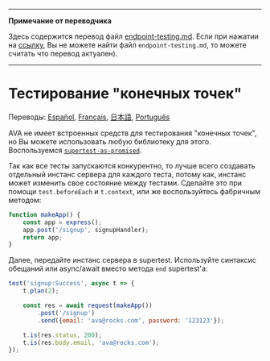 ___
**Примечание от переводчика**

Здесь содержится перевод файл [endpoint-testing.md](https://github.com/sindresorhus/ava/blob/master/docs/recipes/endpoint-testing.md). Если при нажатии на [ссылку](), Вы не можете найти файл `endpoint-testing.md`, то можете считать что перевод актуален).
___
# Тестирование "конечных точек"

Переводы: [Español](https://github.com/sindresorhus/ava-docs/blob/master/es_ES/docs/recipes/endpoint-testing.md), [Français](https://github.com/sindresorhus/ava-docs/blob/master/fr_FR/docs/recipes/endpoint-testing.md), [日本語](https://github.com/sindresorhus/ava-docs/blob/master/ja_JP/docs/recipes/endpoint-testing.md), [Português](https://github.com/sindresorhus/ava-docs/blob/master/pt_BR/docs/recipes/endpoint-testing.md)

AVA не имеет встроенных средств для тестирования "конечных точек", но Вы можете использовать любую библиотеку для этого. Воспользуемся [`supertest-as-promised`](https://github.com/WhoopInc/supertest-as-promised).

Так как все тесты запускаются конкурентно, то лучше всего создавать отдельный инстанс сервера для каждого теста, потому как, инстанс может изменить свое состояние между тестами. Сделайте это при помощи `test.beforeEach` и `t.context`, или же воспользуйтесь фабричным методом:

```js
function makeApp() {
	const app = express();
	app.post('/signup', signupHandler);
	return app;
}
```

Далее, передайте инстанс сервера в supertest. Используйте синтаксис обещаний или async/await вместо метода `end` supertest'a:

```js
test('signup:Success', async t => {
	t.plan(2);

	const res = await request(makeApp())
		.post('/signup')
		.send({email: 'ava@rocks.com', password: '123123'});

	t.is(res.status, 200);
	t.is(res.body.email, 'ava@rocks.com');
});
```
